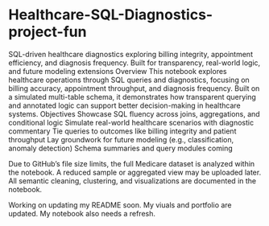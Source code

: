 # Healthcare-SQL-Diagnostics-project-fun
SQL-driven healthcare diagnostics exploring billing integrity, appointment efficiency, and diagnosis frequency. Built for transparency, real-world logic, and future modeling extensions
Overview
This notebook explores healthcare operations through SQL queries and diagnostics, focusing on billing accuracy, appointment throughput, and diagnosis frequency. Built on a simulated multi-table schema, it demonstrates how transparent querying and annotated logic can support better decision-making in healthcare systems.
Objectives
Showcase SQL fluency across joins, aggregations, and conditional logic
Simulate real-world healthcare scenarios with diagnostic commentary
Tie queries to outcomes like billing integrity and patient throughput
Lay groundwork for future modeling (e.g., classification, anomaly detection)
Schema summaries and query modules coming

Due to GitHub’s file size limits, the full Medicare dataset is analyzed within the notebook. A reduced sample or aggregated view may be uploaded later. All semantic cleaning, clustering, and visualizations are documented in the notebook. 

Working on updating my README soon.  My viuals and portfolio are updated.  My notebook also needs a refresh.  
